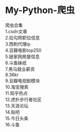 # My-Python-爬虫
爬虫合集  
1.csdn文章  
2.拉勾网职位信息  
3.西刺代理ip  
4.豆瓣电影top250  
5.链家网房屋信息  
6.斗鱼妹纸  
7.黑马就业薪资  
8.36kr  
9.豆瓣电视剧模块  
10.淘宝搜索  
11.知乎热点  
12.虎扑步行者社区  
13.天涯论坛  
14.贴吧  
15.今日头条  
16.斗鱼  
